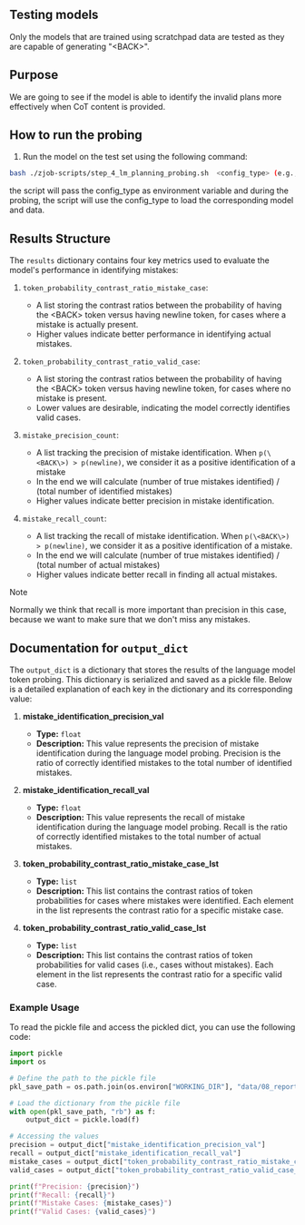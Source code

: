 ## Testing models 
Only the models that are trained using scratchpad data are tested as they are capable of generating "\<BACK\>". 

## Purpose
We are going to see if the model is able to identify the invalid plans more effectively when CoT content is provided. 

## How to run the probing
1. Run the model on the test set using the following command:
```bash
bash ./zjob-scripts/step_4_lm_planning_probing.sh  <config_type> (e.g., accu_t1)
```
the script will pass the config_type as environment variable and during the probing, the script will use the config_type to load the corresponding model and data.

## Results Structure 
The `results` dictionary contains four key metrics used to evaluate the model's performance in identifying mistakes:

1. `token_probability_contrast_ratio_mistake_case`: 
   - A list storing the contrast ratios between the probability of having the \<BACK\> token versus having newline token, for cases where a mistake is actually present.
   - Higher values indicate better performance in identifying actual mistakes.

2. `token_probability_contrast_ratio_valid_case`:
   - A list storing the contrast ratios between the probability of having the \<BACK\> token versus having newline token, for cases where no mistake is present.
   - Lower values are desirable, indicating the model correctly identifies valid cases.

3. `mistake_precision_count`:
   - A list tracking the precision of mistake identification. When `p(\<BACK\>) > p(newline)`, we consider it as a positive identification of a mistake
   - In the end we will calculate (number of true mistakes identified) / (total number of identified mistakes)
   - Higher values indicate better precision in mistake identification.

4. `mistake_recall_count`:
   - A list tracking the recall of mistake identification. When `p(\<BACK\>) > p(newline)`, we consider it as a positive identification of a mistake.
   - In the end we will calculate (number of true mistakes identified) / (total number of actual mistakes)
   - Higher values indicate better recall in finding all actual mistakes.

> [!NOTE]
> Normally we think that recall is more important than precision in this case, because we want to make sure that we don't miss any mistakes.


## Documentation for `output_dict`

The `output_dict` is a dictionary that stores the results of the language model token probing. This dictionary is serialized and saved as a pickle file. Below is a detailed explanation of each key in the dictionary and its corresponding value:

1. **mistake_identification_precision_val**
   - **Type:** `float`
   - **Description:** This value represents the precision of mistake identification during the language model probing. Precision is the ratio of correctly identified mistakes to the total number of identified mistakes.

2. **mistake_identification_recall_val**
   - **Type:** `float`
   - **Description:** This value represents the recall of mistake identification during the language model probing. Recall is the ratio of correctly identified mistakes to the total number of actual mistakes.

3. **token_probability_contrast_ratio_mistake_case_lst**
   - **Type:** `list`
   - **Description:** This list contains the contrast ratios of token probabilities for cases where mistakes were identified. Each element in the list represents the contrast ratio for a specific mistake case.

4. **token_probability_contrast_ratio_valid_case_lst**
   - **Type:** `list`
   - **Description:** This list contains the contrast ratios of token probabilities for valid cases (i.e., cases without mistakes). Each element in the list represents the contrast ratio for a specific valid case.

### Example Usage

To read the pickle file and access the pickled dict, you can use the following code:

```python
import pickle
import os

# Define the path to the pickle file
pkl_save_path = os.path.join(os.environ["WORKING_DIR"], "data/08_reporting/language_model_token_probing/{model_config_type}_probing_results.pkl")

# Load the dictionary from the pickle file
with open(pkl_save_path, "rb") as f:
    output_dict = pickle.load(f)

# Accessing the values
precision = output_dict["mistake_identification_precision_val"]
recall = output_dict["mistake_identification_recall_val"]
mistake_cases = output_dict["token_probability_contrast_ratio_mistake_case_lst"] # use this to generate boxplot
valid_cases = output_dict["token_probability_contrast_ratio_valid_case_lst"] # use this to generate boxplot

print(f"Precision: {precision}")
print(f"Recall: {recall}")
print(f"Mistake Cases: {mistake_cases}")
print(f"Valid Cases: {valid_cases}")
```

